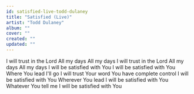 ```yaml
---
id: satisfied-live-todd-dulaney
title: "Satisfied (Live)"
artist: "Todd Dulaney"
album: ""
cover: ""
created: ""
updated: ""
---
```


I will trust in the Lord
All my days
All my days
I will trust in the Lord
All my days
All my days
I will be satisfied with You
I will be satisfied with You
Where You lead I'll go
I will trust Your word
You have complete control
I will be satisfied with You
Wherever You lead
I will be satisfied with You
Whatever You tell me
I will be satisfied with You